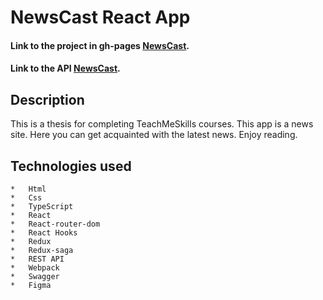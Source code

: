 # NewsCast React App 

#### Link to the project in gh-pages [NewsCast](https://lessya-eng.github.io/ProjectNews/).
#### Link to the API [NewsCast](https://api.spaceflightnewsapi.net/v3/documentation).

## Description

This is a thesis for completing TeachMeSkills courses. This app is a news site. Here you can get acquainted with the latest news. Enjoy reading.

## Technologies used
    *   Html
    *   Css
    *   TypeScript
    *   React
    *   React-router-dom
    *   React Hooks
    *   Redux
    *   Redux-saga
    *   REST API
    *   Webpack
    *   Swagger
    *   Figma



